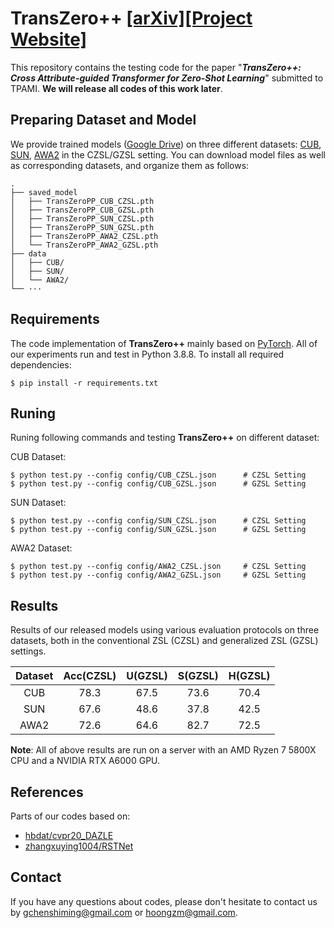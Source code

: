 # TransZero++ [[arXiv]](https://arxiv.org/pdf/2112.01683.pdf)[[Project Website]](https://shiming-chen.github.io/TransZero-pp/TransZero-pp.html)


This repository contains the testing code for the paper  "***TransZero++: Cross Attribute-guided Transformer for Zero-Shot Learning***" submitted to TPAMI. 
**We will release all codes of this work later**.



## Preparing Dataset and Model

We provide trained models ([Google Drive](https://drive.google.com/drive/folders/1rNHCglaSD_Q5se1rs5qIh6QNtMDCZokc?usp=sharing)) on three different datasets: [CUB](http://www.vision.caltech.edu/visipedia/CUB-200-2011.html), [SUN](http://cs.brown.edu/~gmpatter/sunattributes.html), [AWA2](http://cvml.ist.ac.at/AwA2/) in the CZSL/GZSL setting. You can download model files as well as corresponding datasets, and organize them as follows: 
```
.
├── saved_model
│   ├── TransZeroPP_CUB_CZSL.pth
│   ├── TransZeroPP_CUB_GZSL.pth
│   ├── TransZeroPP_SUN_CZSL.pth
│   ├── TransZeroPP_SUN_GZSL.pth
│   ├── TransZeroPP_AWA2_CZSL.pth
│   └── TransZeroPP_AWA2_GZSL.pth
├── data
│   ├── CUB/
│   ├── SUN/
│   └── AWA2/
└── ···
```

## Requirements
The code implementation of **TransZero++** mainly based on [PyTorch](https://pytorch.org/). All of our experiments run and test in Python 3.8.8. To install all required dependencies:
```
$ pip install -r requirements.txt
```
## Runing
Runing following commands and testing **TransZero++** on different dataset:

CUB Dataset: 
```
$ python test.py --config config/CUB_CZSL.json      # CZSL Setting
$ python test.py --config config/CUB_GZSL.json      # GZSL Setting
```
SUN Dataset:
```
$ python test.py --config config/SUN_CZSL.json      # CZSL Setting
$ python test.py --config config/SUN_GZSL.json      # GZSL Setting
```
AWA2 Dataset: 
```
$ python test.py --config config/AWA2_CZSL.json     # CZSL Setting
$ python test.py --config config/AWA2_GZSL.json     # GZSL Setting
```

## Results
Results of our released models using various evaluation protocols on three datasets, both in the conventional ZSL (CZSL) and generalized ZSL (GZSL) settings.

| Dataset | Acc(CZSL) | U(GZSL) | S(GZSL) | H(GZSL) |
| :-----: | :-----: | :-----: | :-----: | :-----: |
| CUB | 78.3 | 67.5 | 73.6 | 70.4 |
| SUN | 67.6 | 48.6 | 37.8 | 42.5 |
| AWA2 | 72.6 | 64.6 | 82.7 | 72.5 |

**Note**: All of above results are run on a server with an AMD Ryzen 7 5800X CPU and a NVIDIA RTX A6000 GPU.


## References
Parts of our codes based on:
* [hbdat/cvpr20_DAZLE](https://github.com/hbdat/cvpr20_DAZLE)
* [zhangxuying1004/RSTNet](https://github.com/zhangxuying1004/RSTNet)

## Contact
If you have any questions about codes, please don't hesitate to contact us by gchenshiming@gmail.com or hoongzm@gmail.com.
